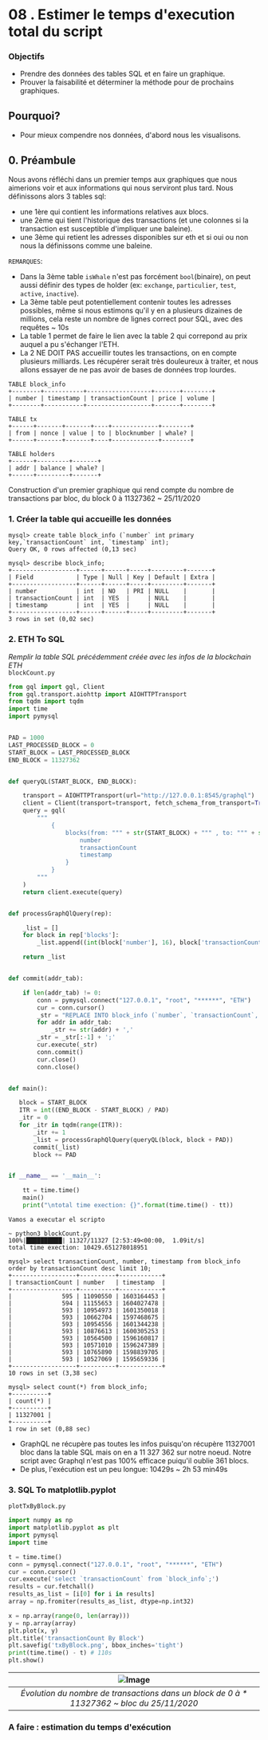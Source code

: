 
# 08 . Estimer le temps d'execution total du script

### Objectifs
- Prendre des données des tables SQL et en faire un graphique.
- Prouver la faisabilité et déterminer la méthode pour de prochains graphiques.

## Pourquoi?
- Pour mieux compendre nos données, d'abord nous les visualisons.

## 0. Préambule

Nous avons réfléchi dans un premier temps aux graphiques que nous aimerions voir et aux informations qui nous serviront plus tard. 
Nous définissons alors 3 tables sql:
- une 1ère qui contient les informations relatives aux blocs.
- une 2ème qui tient l'historique des transactions (et une colonnes si la transaction est susceptible d'impliquer une baleine).
- une 3ème qui retient les adresses disponibles sur eth et si oui ou non nous la définissons comme une baleine.

`REMARQUES`:
- Dans la 3ème table `isWhale` n'est pas forcément `bool`(binaire), on peut aussi définir des types de holder (ex: `exchange`, `particulier`, `test`, `active`, `inactive`).
- La 3ème table peut potentiellement contenir toutes les adresses possibles, même si nous estimons qu'il y en a plusieurs dizaines de millions, cela reste un nombre de lignes correct pour SQL, avec des requêtes ~ 10s
- La table 1 permet de faire le lien avec la table 2 qui correpond au prix auquel a pu s'échanger l'ETH.
- La 2 NE DOIT PAS accueillir toutes les transactions, on en compte plusieurs milliards. Les récupérer serait très douleureux à traiter, et nous allons essayer de ne pas avoir de bases de données trop lourdes.  

```
TABLE block_info
+--------+-----------+------------------+-------+--------+
| number | timestamp | transactionCount | price | volume |
+--------+-----------+------------------+-------+--------+

TABLE tx
+------+-------+-------+----+-------------+--------+
| from | nonce | value | to | blocknumber | whale? |
+------+-------+-------+----+-------------+--------+

TABLE holders
+------+---------+-------+
| addr | balance | whale? |
+------+---------+-------+
```

Construction d'un premier graphique qui rend compte du nombre de transactions par bloc, du block 0 à 11327362 ~ 25/11/2020


### 1. Créer la table qui accueille les données
```shell script
mysql> create table block_info (`number` int primary key,`transactionCount` int, `timestamp` int);
Query OK, 0 rows affected (0,13 sec)

mysql> describe block_info;
+------------------+------+------+-----+---------+-------+
| Field            | Type | Null | Key | Default | Extra |
+------------------+------+------+-----+---------+-------+
| number           | int  | NO   | PRI | NULL    |       |
| transactionCount | int  | YES  |     | NULL    |       |
| timestamp        | int  | YES  |     | NULL    |       |
+------------------+------+------+-----+---------+-------+
3 rows in set (0,02 sec)
```

### 2. ETH To SQL
*Remplir la table SQL précédemment créée avec les infos de la blockchain ETH*  
`blockCount.py`
````python
from gql import gql, Client
from gql.transport.aiohttp import AIOHTTPTransport
from tqdm import tqdm
import time
import pymysql


PAD = 1000
LAST_PROCESSED_BLOCK = 0
START_BLOCK = LAST_PROCESSED_BLOCK
END_BLOCK = 11327362


def queryQL(START_BLOCK, END_BLOCK):

    transport = AIOHTTPTransport(url="http://127.0.0.1:8545/graphql")
    client = Client(transport=transport, fetch_schema_from_transport=True, execute_timeout=120)
    query = gql(
        """
            {
                blocks(from: """ + str(START_BLOCK) + """ , to: """ + str(END_BLOCK) + """) {
                    number
                    transactionCount
                    timestamp
                }
            }
        """
    )
    return client.execute(query)


def processGraphQlQuery(rep):

    _list = []
    for block in rep['blocks']:
        _list.append((int(block['number'], 16), block['transactionCount'], int(block['timestamp'], 16)))

    return _list


def commit(addr_tab):

    if len(addr_tab) != 0:
        conn = pymysql.connect("127.0.0.1", "root", "******", "ETH")
        cur = conn.cursor()
        _str = "REPLACE INTO block_info (`number`, `transactionCount`, `timestamp`) VALUES "
        for addr in addr_tab:
            _str += str(addr) + ','
        _str = _str[:-1] + ';'
        cur.execute(_str)
        conn.commit()
        cur.close()
        conn.close()


def main():

   block = START_BLOCK
   ITR = int((END_BLOCK - START_BLOCK) / PAD)
   _itr = 0
   for _itr in tqdm(range(ITR)):
       _itr += 1
       _list = processGraphQlQuery(queryQL(block, block + PAD))
       commit(_list)
       block += PAD


if __name__ == '__main__':

    tt = time.time()
    main()
    print("\ntotal time exection: {}".format(time.time() - tt))
````

`Vamos a executar el scripto`
```shell script
~ python3 blockCount.py
100%|██████████| 11327/11327 [2:53:49<00:00,  1.09it/s]
total time exection: 10429.651278018951

mysql> select transactionCount, number, timestamp from block_info order by transactionCount desc limit 10;
+------------------+----------+------------+
| transactionCount | number   | timestamp  |
+------------------+----------+------------+
|              595 | 11090550 | 1603164453 |
|              594 | 11155653 | 1604027478 |
|              593 | 10954973 | 1601350018 |
|              593 | 10662704 | 1597468675 |
|              593 | 10954556 | 1601344238 |
|              593 | 10876613 | 1600305253 |
|              593 | 10564500 | 1596160817 |
|              593 | 10571010 | 1596247389 |
|              593 | 10765890 | 1598839705 |
|              593 | 10527069 | 1595659336 |
+------------------+----------+------------+
10 rows in set (3,38 sec)

mysql> select count(*) from block_info;
+----------+
| count(*) |
+----------+
| 11327001 |
+----------+
1 row in set (0,88 sec)
```
- GraphQL ne récupère pas toutes les infos puisqu'on récupère 11327001 bloc dans la table SQL mais on en a 11 327 362 sur notre noeud. Notre script avec Graphql n'est pas 100%     efficace puiqu'il oublie 361 blocs. 
- De plus, l'exécution est un peu longue: 10429s ~ 2h 53 min49s

### 3. SQL To matplotlib.pyplot
`plotTxByBlock.py` 
```python
import numpy as np
import matplotlib.pyplot as plt
import pymysql
import time

t = time.time()
conn = pymysql.connect("127.0.0.1", "root", "******", "ETH")
cur = conn.cursor()
cur.execute('select `transactionCount` from `block_info`;')
results = cur.fetchall()
results_as_list = [i[0] for i in results]
array = np.fromiter(results_as_list, dtype=np.int32)

x = np.array(range(0, len(array)))
y = np.array(array)
plt.plot(x, y)
plt.title('transactionCount By Block')
plt.savefig('txByBlock.png', bbox_inches='tight')
print(time.time() - t) # 110s
plt.show()
```

| ![Image](../img/txByBlock.png) |
|:--:|
| *Évolution du nombre de transactions dans un block de 0 à * 11327362 ~ bloc du 25/11/2020* |


### A faire : estimation du temps d'exécution
